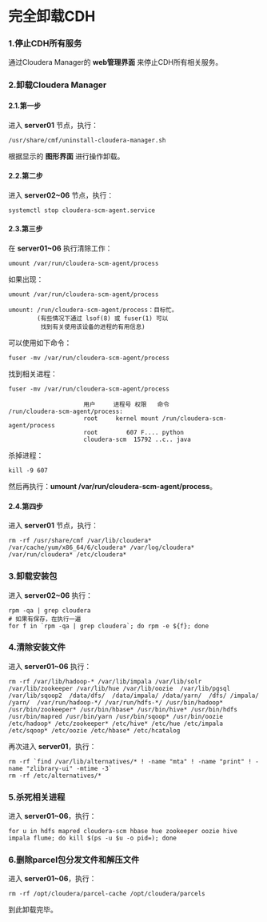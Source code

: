 完全卸载CDH
================================================================================
### 1.停止CDH所有服务
通过Cloudera Manager的 **web管理界面** 来停止CDH所有相关服务。

### 2.卸载Cloudera Manager

#### 2.1.第一步
进入 **server01** 节点，执行：
```shell
/usr/share/cmf/uninstall-cloudera-manager.sh
```
根据显示的 **图形界面** 进行操作卸载。

#### 2.2.第二步
进入 **server02~06** 节点，执行：
```shell
systemctl stop cloudera-scm-agent.service
```

#### 2.3.第三步
在 **server01~06** 执行清除工作：
```
umount /var/run/cloudera-scm-agent/process
```
如果出现：
```
umount /var/run/cloudera-scm-agent/process

umount: /run/cloudera-scm-agent/process：目标忙。
        (有些情况下通过 lsof(8) 或 fuser(1) 可以
         找到有关使用该设备的进程的有用信息)
```
可以使用如下命令：
```shell
fuser -mv /var/run/cloudera-scm-agent/process
```
找到相关进程：
```
fuser -mv /var/run/cloudera-scm-agent/process

                     用户     进程号 权限   命令
/run/cloudera-scm-agent/process:
                     root     kernel mount /run/cloudera-scm-agent/process
                     root        607 F.... python
                     cloudera-scm  15792 ..c.. java
```
杀掉进程：
```shell
kill -9 607
```
然后再执行：**umount /var/run/cloudera-scm-agent/process**。

#### 2.4.第四步
进入 **server01** 节点，执行：
```shell
rm -rf /usr/share/cmf /var/lib/cloudera* /var/cache/yum/x86_64/6/cloudera* /var/log/cloudera* /var/run/cloudera* /etc/cloudera*
```

### 3.卸载安装包
进入 **server02~06** 执行：
```shell
rpm -qa | grep cloudera
# 如果有保存，在执行一遍
for f in `rpm -qa | grep cloudera`; do rpm -e ${f}; done
```

### 4.清除安装文件
进入 **server01~06** 执行：
```shell
rm -rf /var/lib/hadoop-* /var/lib/impala /var/lib/solr /var/lib/zookeeper /var/lib/hue /var/lib/oozie  /var/lib/pgsql  /var/lib/sqoop2  /data/dfs/  /data/impala/ /data/yarn/  /dfs/ /impala/ /yarn/  /var/run/hadoop-*/ /var/run/hdfs-*/ /usr/bin/hadoop* /usr/bin/zookeeper* /usr/bin/hbase* /usr/bin/hive* /usr/bin/hdfs /usr/bin/mapred /usr/bin/yarn /usr/bin/sqoop* /usr/bin/oozie /etc/hadoop* /etc/zookeeper* /etc/hive* /etc/hue /etc/impala /etc/sqoop* /etc/oozie /etc/hbase* /etc/hcatalog
```
再次进入 **server01**，执行：
```shell
rm -rf `find /var/lib/alternatives/* ! -name "mta" ! -name "print" ! -name "zlibrary-ui" -mtime -3`
rm -rf /etc/alternatives/*
```

### 5.杀死相关进程
进入 **server01~06**，执行：
```shell
for u in hdfs mapred cloudera-scm hbase hue zookeeper oozie hive impala flume; do kill $(ps -u $u -o pid=); done
```

### 6.删除parcel包分发文件和解压文件
进入 **server01~06**，执行：
```shell
rm -rf /opt/cloudera/parcel-cache /opt/cloudera/parcels
```
到此卸载完毕。
